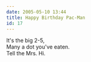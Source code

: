 ```yaml
---
date: 2005-05-10 13:44
title: Happy Birthday Pac-Man
id: 17
---
```

It's the big 2-5,<br>
Many a dot you've eaten.<br>
Tell the Mrs. Hi.
